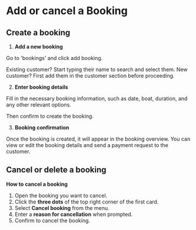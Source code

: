 # Add or cancel a Booking

## Create a booking

1. **Add a new booking**

Go to 'bookings' and click add booking.

Existing customer? Start typing their name to search and select them. New customer? First add them in the customer section before proceeding.

2. **Enter booking details**

Fill in the necessary booking information, such as date, boat, duration, and any other relevant options.

Then confirm to create the booking.

3. **Booking confirmation**

Once the booking is created, it will appear in the booking overview. You can view or edit the booking details and send a payment request to the customer.

## **Cancel or delete a booking**

**How to cancel a booking**

1. Open the booking you want to cancel.
2. Click the **three dots** of the top right corner of the first card.
3. Select **Cancel booking** from the menu.
4. Enter a **reason for cancellation** when prompted.
5. Confirm to cancel the booking.
